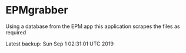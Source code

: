 # EPMgrabber
Using a database from the EPM app this application scrapes the files as required


Latest backup: Sun Sep 1 02:31:01 UTC 2019
